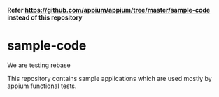 **Refer https://github.com/appium/appium/tree/master/sample-code instead of this repository**

# sample-code

We are testing rebase

This repository contains sample applications which are used mostly by appium functional tests.



